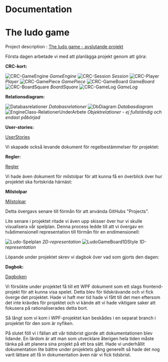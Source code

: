 # Documentation

# The ludo game

Project description : [The ludo game - avslutande projekt](https://pgbsnh19.github.io/dataatkomst/project4.html)

Första dagen arbetade vi med att planlägga projekt genom att göra: 

**CRC-kort:** 

![CRC-GameEngine](CRC-GameEngine.png)
*GameEngine*
![CRC-Session](CRC-Session.png)
*Session*
![CRC-Player](CRC-Player.png)
*Player*
![CRC-GamePiece](CRC-GamePiece.png)
*GamePiece*
![CRC-GameBoard](CRC-GameBoard.png)
*GameBoard*
![CRC-BoardSquare](CRC-BoardSquare.png)
*BoardSquare*
![CRC-GameLog](CRC-GameLog.png)
*GameLog*

**Relationsdiagram:**

![Databasrelationer](Databasrelationer.png)
*Databasrelationer*
![DbDiagram](DbDiagram.png)
*Databasdiagram*
![EngineClass-RelationerUnderArbete](EngineClass-RelationerUnderArbete.png)
*Objektrelationer - ej fullständig och endast påbörjad*

**User-stories:**

[UserStories](UserStories.docx)

Vi skapade också levande dokument för regelbestämmelser för projektet:


**Regler:**

[Regler](Regler.docx)

Vi hade även dokument för milstolpar för att kunna få en överblick över hur projektet ska fortskrida härnäst:


**Milstolpar**

[Milstolpar](Milstolpar.docx)

Detta övergavs senare till förmån för att använda GitHubs "Projects".

Lite senare i projektet ritade vi även upp skisser över hur vi skulle visualisera vår spelplan.
Denna process ledde till att vi övergav en tvådimensionell representation 
till förmån för en endimensionell:

![Ludo-Spelplan](Ludo-Spelplan.png)
*2D-representation*
![LudoGameBoard1DStyle](LudoGameBoard1DStyle.png)
*1D-representation*


Löpande under projektet skrev vi dagbok över vad som gjorts den dagen:

**Dagbok:**

[Dagboken](Dagboken.docx)

Vi försökte under projektet få till ett WPF dokument som ett slags frontend-
projekt för att kunna visa spelet. Detta blev för tidskrävande och vi fick överge det projektet.
Hade vi haft mer tid hade vi fått till det men eftersom det inte krävdes för projektet och
vi kände att vi hade viktigare saker att fokusera på rationaliserades detta bort.

Så långt som vi kom i WPF-projektet kan beskådes i en separat branch i projektet för den som är nyfiken.

På slutet föll vi i fällan att vår tidsbrist gjorde att dokumentationen blev lidande. 
En lärdom är att man som utvecklare återigen hela tiden måste tänka på att planera
sina projekt på ett bra sätt. Hade vi underhållit dokumentation lite bättre under 
projektets gång generellt så hade det nog varit lättare att få in dokumentation även 
när vi fick tidsbrist.




